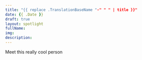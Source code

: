 ```yaml
---
title: "{{ replace .TranslationBaseName "-" " " | title }}"
date: {{ .Date }}
draft: true
layout: spotlight
fullName: 
img: 
description: 
---
```


Meet this really cool person
